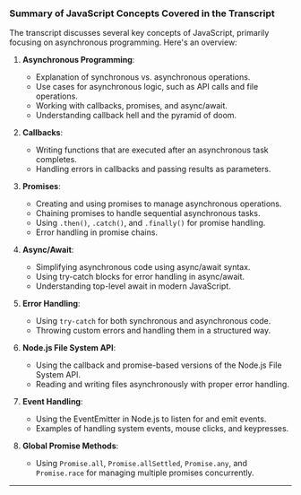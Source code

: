### Summary of JavaScript Concepts Covered in the Transcript

The transcript discusses several key concepts of JavaScript, primarily focusing on asynchronous programming. Here's an overview:

1. **Asynchronous Programming**:
    
    - Explanation of synchronous vs. asynchronous operations.
    - Use cases for asynchronous logic, such as API calls and file operations.
    - Working with callbacks, promises, and async/await.
    - Understanding callback hell and the pyramid of doom.
2. **Callbacks**:
    
    - Writing functions that are executed after an asynchronous task completes.
    - Handling errors in callbacks and passing results as parameters.
3. **Promises**:
    
    - Creating and using promises to manage asynchronous operations.
    - Chaining promises to handle sequential asynchronous tasks.
    - Using `.then()`, `.catch()`, and `.finally()` for promise handling.
    - Error handling in promise chains.
4. **Async/Await**:
    
    - Simplifying asynchronous code using async/await syntax.
    - Using try-catch blocks for error handling in async/await.
    - Understanding top-level await in modern JavaScript.
5. **Error Handling**:
    
    - Using `try-catch` for both synchronous and asynchronous code.
    - Throwing custom errors and handling them in a structured way.
6. **Node.js File System API**:
    
    - Using the callback and promise-based versions of the Node.js File System API.
    - Reading and writing files asynchronously with proper error handling.
7. **Event Handling**:
    
    - Using the EventEmitter in Node.js to listen for and emit events.
    - Examples of handling system events, mouse clicks, and keypresses.
8. **Global Promise Methods**:
    
    - Using `Promise.all`, `Promise.allSettled`, `Promise.any`, and `Promise.race` for managing multiple promises concurrently.

---
